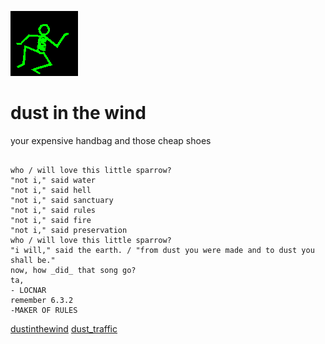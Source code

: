 ![dancer](assets/dancer.gif)

# dust in the wind

 your expensive handbag and those cheap shoes

```

who / will love this little sparrow?
"not i," said water
"not i," said hell
"not i," said sanctuary
"not i," said rules
"not i," said fire
"not i," said preservation
who / will love this little sparrow?
"i will," said the earth. / "from dust you were made and to dust you shall be."
now, how _did_ that song go?
ta,
- LOCNAR
remember 6.3.2
-MAKER OF RULES

```

  [dustinthewind](dustinthewind.md)  [dust_traffic](dust_traffic.md) 

 